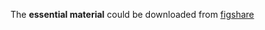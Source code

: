 The **essential material** could be downloaded from [figshare](https://figshare.com/articles/FSA_score/7150628)




